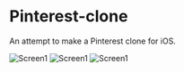 # Pinterest-clone
An attempt to make a Pinterest clone for iOS.

![Screen1](../master/1.png)
![Screen1](../master/2.png)
![Screen1](../master/3.png)
